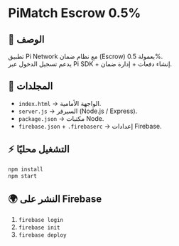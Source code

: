 # PiMatch Escrow 0.5%

## 🚀 الوصف
تطبيق Pi Network مع نظام ضمان (Escrow) بعمولة 0.5%.  
يدعم تسجيل الدخول عبر Pi SDK + إنشاء دفعات + إدارة ضمان.

## 📂 المجلدات
- `index.html` → الواجهة الأمامية.
- `server.js` → السيرفر (Node.js / Express).
- `package.json` → مكتبات Node.
- `firebase.json` + `.firebaserc` → إعدادات Firebase.

## ⚡️ التشغيل محليًا
```bash
npm install
npm start
```

## 🌍 النشر على Firebase
1. `firebase login`
2. `firebase init`
3. `firebase deploy`
```
